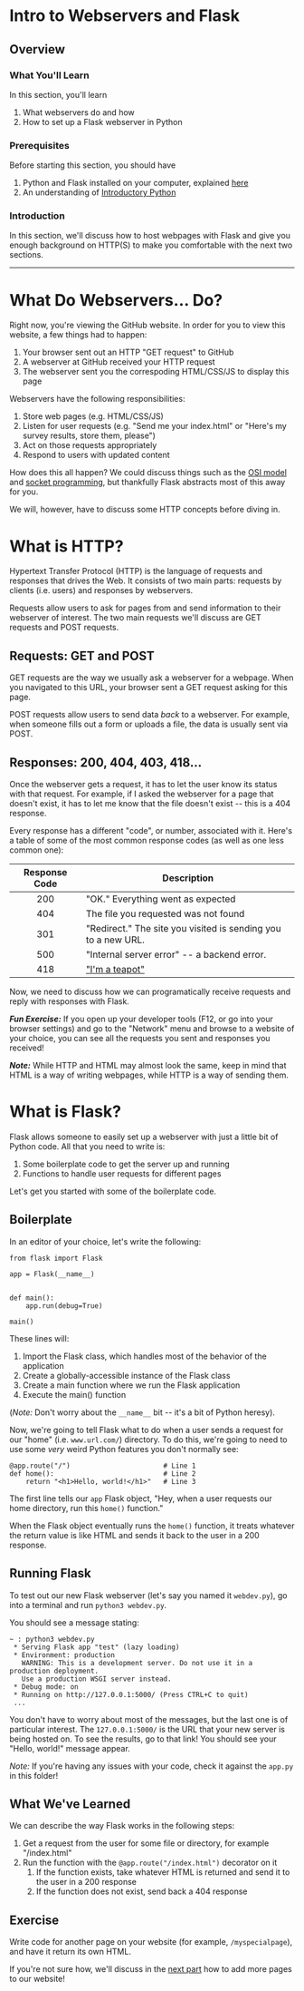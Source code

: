 # Intro to Webservers and Flask
## Overview

### What You'll Learn
In this section, you'll learn
1. What webservers do and how
2. How to set up a Flask webserver in Python

### Prerequisites
Before starting this section, you should have 
1. Python and Flask installed on your computer, explained [here](https://github.com/HackBinghamton/WebDevelopmentWorkshop/tree/master/Hosting%20with%20Flask#before-we-start)
1. An understanding of [Introductory Python](https://github.com/HackBinghamton/PythonWorkshop)

### Introduction
In this section, we'll discuss how to host webpages with Flask and give you enough background on HTTP(S) to make you comfortable with the next two sections.

---

# What Do Webservers... Do?

Right now, you're viewing the GitHub website. In order for you to view this website, a few things had to happen:

1. Your browser sent out an HTTP "GET request" to GitHub
1. A webserver at GitHub received your HTTP request
1. The webserver sent you the correspoding HTML/CSS/JS to display this page

Webservers have the following responsibilities:

1. Store web pages (e.g. HTML/CSS/JS)
1. Listen for user requests (e.g. "Send me your index.html" or "Here's my survey results, store them, please")
1. Act on those requests appropriately
1. Respond to users with updated content

How does this all happen? We could discuss things such as the [OSI model](https://www.lifewire.com/layers-of-the-osi-model-illustrated-818017) and [socket programming](https://docs.python.org/3/howto/sockets.html), but thankfully Flask abstracts most of this away for you.

We will, however, have to discuss some HTTP concepts before diving in.

# What is HTTP?

Hypertext Transfer Protocol (HTTP) is the language of requests and responses that drives the Web. It consists of two main parts: requests by clients (i.e. users) and responses by webservers.

Requests allow users to ask for pages from and send information to their webserver of interest. The two main requests we'll discuss are GET requests and POST requests.

## Requests: GET and POST

GET requests are the way we usually ask a webserver for a webpage. When you navigated to this URL, your browser sent a GET request asking for this page.

POST requests allow users to send data *back* to a webserver. For example, when someone fills out a form or uploads a file, the data is usually sent via POST.

## Responses: 200, 404, 403, 418...

Once the webserver gets a request, it has to let the user know its status with that request. For example, if I asked the webserver for a page that doesn't exist, it has to let me know that the file doesn't exist -- this is a 404 response.

Every response has a different "code", or number, associated with it. Here's a table of some of the most common response codes (as well as one less common one):

| Response Code | Description                                                                   |
|:-------------:|-------------------------------------------------------------------------------|
| 200           | "OK." Everything went as expected                                             |
| 404           | The file you requested was not found                                          |
| 301           | "Redirect." The site you visited is sending you to a new URL.                 |
| 500           | "Internal server error" -- a backend error.                                   |
| 418           | ["I'm a teapot"](https://en.wikipedia.org/wiki/List_of_HTTP_status_codes#418) |

Now, we need to discuss how we can programatically receive requests and reply with responses with Flask.

***Fun Exercise:*** If you open up your developer tools (F12, or go into your browser settings) and go to the "Network" menu and browse to a website of your choice, you can see all the requests you sent and responses you received!

***Note:*** While HTTP and HTML may almost look the same, keep in mind that HTML is a way of writing webpages, while HTTP is a way of sending them.

# What is Flask?

Flask allows someone to easily set up a webserver with just a little bit of Python code. All that you need to write is:

1. Some boilerplate code to get the server up and running
2. Functions to handle user requests for different pages

Let's get you started with some of the boilerplate code.

## Boilerplate

In an editor of your choice, let's write the following:

```python3
from flask import Flask

app = Flask(__name__)


def main():
    app.run(debug=True)

main()

```

These lines will:
1. Import the Flask class, which handles most of the behavior of the application
2. Create a globally-accessible instance of the Flask class
3. Create a main function where we run the Flask application
4. Execute the main() function

(*Note:* Don't worry about the `__name__` bit -- it's a bit of Python heresy).

Now, we're going to tell Flask what to do when a user sends a request for our "home" (i.e. `www.url.com/`) directory. To do this, we're going to need to use some *very* weird Python features you don't normally see:

```python3
@app.route("/")                       # Line 1
def home():                           # Line 2
    return "<h1>Hello, world!</h1>"   # Line 3
```

The first line tells our `app` Flask object, "Hey, when a user requests our home directory, run this `home()` function."

When the Flask object eventually runs the `home()` function, it treats whatever the return value is like HTML and sends it back to the user in a 200 response.

## Running Flask

To test out our new Flask webserver (let's say you named it `webdev.py`), go into a terminal and run `python3 webdev.py`.

You should see a message stating:

```
~ : python3 webdev.py
 * Serving Flask app "test" (lazy loading)
 * Environment: production
   WARNING: This is a development server. Do not use it in a production deployment.
   Use a production WSGI server instead.
 * Debug mode: on
 * Running on http://127.0.0.1:5000/ (Press CTRL+C to quit)
 ...
```
You don't have to worry about most of the messages, but the last one is of particular interest. The `127.0.0.1:5000/` is the URL that your new server is being hosted on. To see the results, go to that link! You should see your "Hello, world!" message appear.

*Note:* If you're having any issues with your code, check it against the `app.py` in this folder!

## What We've Learned

We can describe the way Flask works in the following steps:

1. Get a request from the user for some file or directory, for example "/index.html"
1. Run the function with the `@app.route("/index.html")` decorator on it
    1. If the function exists, take whatever HTML is returned and send it to the user in a 200 response
    1. If the function does not exist, send back a 404 response


## Exercise

Write code for another page on your website (for example, `/myspecialpage`), and have it return its own HTML.

If you're not sure how, we'll discuss in the [next part](https://github.com/HackBinghamton/WebDevelopmentWorkshop/tree/master/Hosting%20with%20Flask/2.%20Adding%20Pages%20and%20Using%20Templates) how to add more pages to our website!
